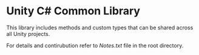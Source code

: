 # Unity C# Common Library #

This library includes methods and custom types that can be shared across all Unity projects.

For details and contirubution refer to *Notes.txt* file in the root directory.